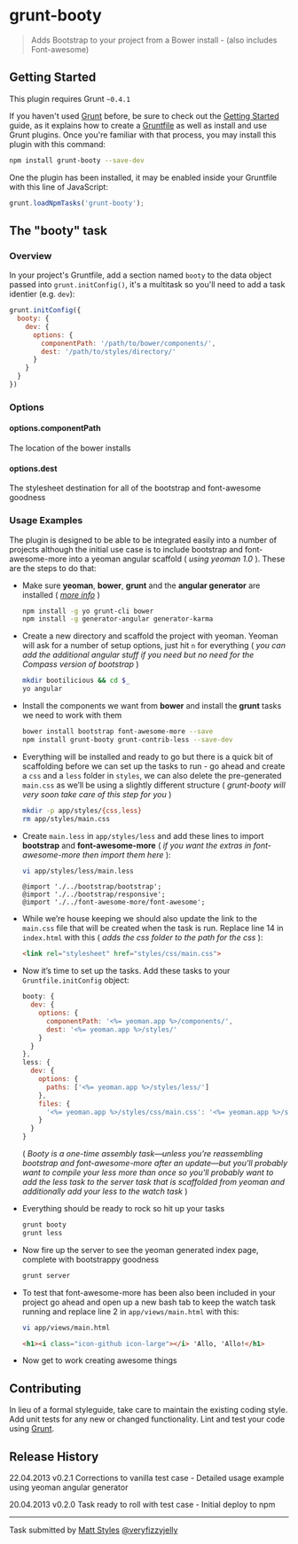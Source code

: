 # grunt-booty

> Adds Bootstrap to your project from a Bower install - (also includes Font-awesome)

## Getting Started
This plugin requires Grunt `~0.4.1`

If you haven't used [Grunt](http://gruntjs.com/) before, be sure to check out the [Getting Started](http://gruntjs.com/getting-started) guide, as it explains how to create a [Gruntfile](http://gruntjs.com/sample-gruntfile) as well as install and use Grunt plugins. Once you're familiar with that process, you may install this plugin with this command:

```bash
npm install grunt-booty --save-dev
```

One the plugin has been installed, it may be enabled inside your Gruntfile with this line of JavaScript:

```js
grunt.loadNpmTasks('grunt-booty');
```

## The "booty" task

### Overview
In your project's Gruntfile, add a section named `booty` to the data object passed into `grunt.initConfig()`, it's a
multitask so you'll need to add a task identier (e.g. `dev`):

```js
grunt.initConfig({
  booty: {
    dev: {
      options: {
        componentPath: '/path/to/bower/components/',
        dest: '/path/to/styles/directory/'
      }
    }
  }
})
```

### Options

#### options.componentPath
The location of the bower installs

#### options.dest
The stylesheet destination for all of the bootstrap and font-awesome goodness

### Usage Examples
The plugin is designed to be able to be integrated easily into a number of projects although the initial use case is
to include bootstrap and font-awesome-more into a yeoman angular scaffold ( _using yeoman 1.0_ ).  These are the
steps to do that:

* Make sure __yeoman__, __bower__, __grunt__ and the __angular generator__ are installed ( _[more info](http://yeoman.io/)_ )
  ```bash
  npm install -g yo grunt-cli bower
  npm install -g generator-angular generator-karma
  ```

* Create a new directory and scaffold the project with yeoman.  Yeoman will ask for a number of setup options, just
hit `n` for everything ( _you can add the additional angular stuff if you need but no need for the Compass version of
bootstrap_ )
  ```bash
  mkdir bootilicious && cd $_
  yo angular
  ```

* Install the components we want from __bower__ and install the __grunt__ tasks we need to work with them
  ```bash
  bower install bootstrap font-awesome-more --save
  npm install grunt-booty grunt-contrib-less --save-dev
  ```

* Everything will be installed and ready to go but there is a quick bit of scaffolding before we can set up the tasks
to run - go ahead and create a `css` and a `less` folder in `styles`, we can also delete the pre-generated `main.css`
as we’ll be using a slightly different structure ( _grunt-booty will very soon take care of this step for you_ )
  ```bash
  mkdir -p app/styles/{css,less}
  rm app/styles/main.css
  ```

* Create `main.less` in `app/styles/less` and add these lines to import __bootstrap__ and __font-awesome-more__ ( _if
you want the extras in font-awesome-more then import them here_ ):
  ```bash
  vi app/styles/less/main.less
  ```
  ```less
  @import './../bootstrap/bootstrap';
  @import './../bootstrap/responsive';
  @import './../font-awesome-more/font-awesome';
  ```

* While we’re house keeping we should also update the link to the `main.css` file that will be created when the task
is run.  Replace line 14 in `index.html` with this ( _adds the css folder to the path for the css_ ):
  ```html
  <link rel="stylesheet" href="styles/css/main.css">
  ```

* Now it’s time to set up the tasks.  Add these tasks to your `Gruntfile.initConfig` object:
  ```js
  booty: {
    dev: {
      options: {
        componentPath: '<%= yeoman.app %>/components/',
        dest: '<%= yeoman.app %>/styles/'
      }
    }
  },
  less: {
    dev: {
      options: {
        paths: ['<%= yeoman.app %>/styles/less/']
      },
      files: {
        '<%= yeoman.app %>/styles/css/main.css': '<%= yeoman.app %>/styles/less/main.less'
      }
    }
  }
  ```
  ( _Booty is a one-time assembly task—unless you’re reassembling bootstrap and font-awesome-more after an update—but
  you'll probably want to compile your less more than once so you'll probably want to add the less task to the server
  task that is scaffolded from yeoman and additionally add your less to the watch task_ )

* Everything should be ready to rock so hit up your tasks
  ```bash
  grunt booty
  grunt less
  ```

* Now fire up the server to see the yeoman generated index page, complete with bootstrappy goodness
  ```bash
  grunt server
  ```

* To test that font-awesome-more has been also been included in your project go ahead and open up a new bash tab to
keep the watch task running and replace line 2 in `app/views/main.html` with this:
  ```bash
  vi app/views/main.html
  ```
  ```html
  <h1><i class="icon-github icon-large"></i> 'Allo, 'Allo!</h1>
  ```

* Now get to work creating awesome things


## Contributing
In lieu of a formal styleguide, take care to maintain the existing coding style. Add unit tests for any new or changed functionality. Lint and test your code using [Grunt](http://gruntjs.com/).

## Release History
22.04.2013 v0.2.1 Corrections to vanilla test case - Detailed usage example using yeoman angular generator

20.04.2013 v0.2.0 Task ready to roll with test case - Initial deploy to npm

---

Task submitted by [Matt Styles](http://veryfizzyjelly.com/coding/introducing-grunt-booty) [@veryfizzyjelly](https://twitter.com/veryfizzyjelly)
